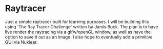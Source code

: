 # Raytracer
Just a simple raytracer built for learning purposes. I will be building this using 'The Ray Tracer Challenge' written by Jamis Buck. The plan is to have live render the raytracing via a glfw/openGL window, as well as have the option to save it out as an image. I also hope to eventually add a primitive GUI via Nuklear.
